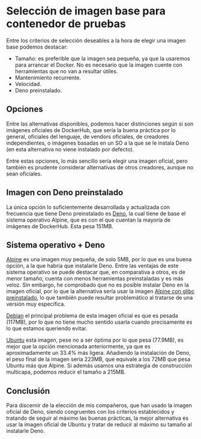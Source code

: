 # Selección de imagen base para contenedor de pruebas

Entre los criterios de selección deseables a la
hora de elegir una imagen base podemos destacar:
- Tamaño: es preferible que la imagen sea pequeña,
ya que la usaremos para arrancar el Docker. No es
necesario que la imagen cuente con herramientas
que no van a resultar útiles.
- Mantenimiento recurrente.
- Velocidad.
- Deno preinstalado.

## Opciones

Entre las alternativas disponibles, podemos hacer
distinciones según si son imágenes oficiales de
DockerHub, que sería la buena práctica por lo
general, oficiales del lenguaje, de vendors oficiales,
de creadores independientes, o imágenes basadas en
un SO a la que se le instala Deno (en esta alternativa
no viene instalado por defecto).

Entre estas opciones, lo más sencillo sería elegir
una imagen oficial, pero también es prudente considerar
alternativas de otros creadores, aunque no sean oficiales.

## Imagen con Deno preinstalado

La única opción lo suficientemente desarrollada y
actualizada con frecuencia que tiene Deno preinstalado
es [Deno](https://hub.docker.com/r/denoland/deno), la cual tiene de base
el sistema operativo Alpine, que es con el que cuentan
la mayoría de imágenes de DockerHub. Esta pesa 151MB.

## Sistema operativo + Deno

[Alpine](https://hub.docker.com/_/alpine) es una imagen muy pequeña, de
solo 5MB, por lo que es una buena opción, a la
que habría que instalarle Deno. Entre las ventajas
de este sistema operativo se puede destacar
que, en comparativa a otros, es de menor tamaño,
cuenta con menos herramientas preinstaladas y es 
más veloz. Sin embargo, he comprobado que no es
posible instalar Deno en la imagen oficial, por
lo que la alternativa sería usar la imagen
[Alpine con glibc preinstalado](https://hub.docker.com/r/frolvlad/alpine-glibc), lo que también puede resultar problemático al
tratarse de una versión muy específica.

[Debian](https://hub.docker.com/_/debian) el principal problema
de esta imagen oficial es que es pesada (117MB),
por lo que no tiene mucho sentido usarla cuando 
precisamente es lo que estamos queriendo evitar.

[Ubuntu](https://hub.docker.com/_/ubuntu) esta imagen,
pese no a ser óptima por lo que pesa (77.9MB),
es mejor que la opción mencionada anteriormente,
ya que es aproximadamente un 33.4% más ligera.
Añadiendo la instalación de Deno, el peso final
de la imagen sería 223MB, que equivale a los 72MB
que pesa Ubuntu más que Alpine.
Si además usamos una estrategia de construcción
multicapa, podemos reducir el tamaño a 215MB.

## Conclusión

Para discernir de la elección de mis compañeros,
que han usado la imagen oficial de Deno, siendo
congruentes con los criterios establecidos y 
tratando de seguir al máximo las buenas prácticas,
la mejor alternativa es usar la imagen oficial de
Ubuntu y tratar de reducir al máximo su tamaño al
instalarle Deno.
